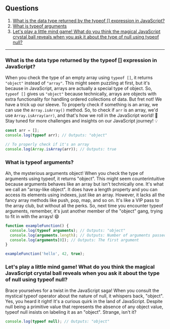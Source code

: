 ## Questions

1. [What is the data type returned by the typeof [] expression in JavaScript?](#what-is-the-data-type-returned-by-the-typeof-expression-in-javascript)
2. [What is typeof arguments](#What-is-typeof-arguments)
3. [Let's play a little mind game! What do you think the magical JavaScript crystal ball reveals when you ask it about the type of null using typeof null?](#lets-play-a-little-mind-game-what-do-you-think-the-magical-javascript-crystal-ball-reveals-when-you-ask-it-about-the-type-of-null-using-typeof-null)


---

### What is the data type returned by the typeof [] expression in JavaScript?

When you check the type of an empty array using `typeof []`, it returns `"object"` instead of `"array"`. This might seem puzzling at first, but it's because in JavaScript, arrays are actually a special type of object. So, `typeof []` gives us `"object"` because technically, arrays are objects with extra functionality for handling ordered collections of data. But fret not! We have a trick up our sleeve. To properly check if something is an array, we can use the `Array.isArray()` method. So, to check if `arr` is an array, we'd use `Array.isArray(arr)`, and that's how we roll in the JavaScript world! 🚀 Stay tuned for more challenges and insights on our JavaScript journey! 💡

```javascript
const arr = [];
console.log(typeof arr); // Outputs: "object"

// To properly check if it's an array
console.log(Array.isArray(arr)); // Outputs: true

```

### What is typeof arguments?

Ah, the mysterious arguments object! When you check the type of arguments using typeof, it returns "object". This might seem counterintuitive because arguments behaves like an array but isn't technically one. It's what we call an "array-like object". It does have a length property and you can access its elements using indexes, just like an array. However, it lacks all the fancy array methods like push, pop, map, and so on. It's like a VIP pass to the array club, but without all the perks. So, next time you encounter typeof arguments, remember, it's just another member of the "object" gang, trying to fit in with the arrays! 😄

```javascript
function exampleFunction() {
  console.log(typeof arguments); // Outputs: "object"
  console.log(arguments.length); // Outputs: Number of arguments passed
  console.log(arguments[0]); // Outputs: The first argument
}

exampleFunction('hello', 42, true);

```

### Let's play a little mind game! What do you think the magical JavaScript crystal ball reveals when you ask it about the type of null using typeof null?

Brace yourselves for a twist in the JavaScript saga! When you consult the mystical typeof operator about the nature of null, it whispers back, "object". Yes, you heard it right! It's a curious quirk in the land of JavaScript. Despite null being a primitive value that represents the absence of any object value, typeof null insists on labeling it as an "object". Strange, isn't it? 

```javascript
console.log(typeof null); // Outputs: "object"

```
